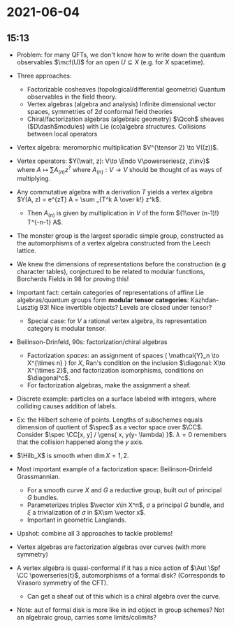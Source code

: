 # 2021-06-04

## 15:13

- Problem: for many QFTs, we don't know how to write down the quantum observables $\mcf(U)$ for an open $U \subseteq X$ (e.g. for $X$ spacetime).
- Three approaches:
  - Factorizable cosheaves (topological/differential geometric)
    Quantum observables in the field theory.
  - Vertex algebras (algebra and analysis)
    Infinite dimensional vector spaces, symmetries of $2d$ conformal field theories
  - Chiral/factorization algebras (algebraic geometry)
    $\Qcoh$ sheaves ($D\dash$modules) with Lie (co)algebra structures.
    Collisions between local operators

- Vertex algebra: meromorphic multiplication $V^{\tensor 2} \to V((z))$.
- Vertex operators: $Y(\wait, z): V\to \Endo V\powerseries{z, z\inv}$ where $A\mapsto \sum A_{(n)} z^?$ where $A_{(n)}:V\to V$ should be thought of as ways of multiplying.
- Any commutative algebra with a derivation $T$ yields a vertex algebra $Y(A, z) = e^{zT} A = \sum _{T^k A \over k!} z^k$.
  - Then $A_{(n)}$ is given by multiplication in $V$ of the form ${1\over (n-1)!} T^{-n-1} A$.
- The monster group is the largest sporadic simple group, constructed as the automorphisms of a vertex algebra constructed from the Leech lattice.
- We knew the dimensions of representations before the construction (e.g character tables), conjectured to be related to modular functions, Borcherds Fields in 98 for proving this!
- Important fact: certain categories of representations of affine Lie algebras/quantum groups form **modular tensor categories**: Kazhdan-Lusztig 93!
  Nice invertible objects? Levels are closed under tensor?
  - Special case: for $V$ a rational vertex algebra, its representation category is modular tensor.
- Beilinson-Drinfeld, 90s: factorization/chiral algebras
  - Factorization *spaces*: an assignment of spaces \( \mathcal{Y}_n \to X^{\times n} \) for $X$, Ran's condition on the inclusion $\diagonal: X\to X^{\times 2}$, and factorization isomorphisms, conditions on $\diagonal^c$.
  - For factorization algebras, make the assignment a sheaf.

- Discrete example: particles on a surface labeled with integers, where colliding causes addition of labels.
- Ex: the Hilbert scheme of points.
  Lengths of subschemes equals dimension of quotient of $\spec$ as a vector space over $\CC$.
  Consider $\spec \CC[x, y] / \gens{ x, y(y- \lambda) }$. 
  $\lambda=0$ remembers that the collision happened along the $y$ axis.
- $\Hilb_X$ is smooth when $\dim X = 1,2$.
- Most important example of a factorization space: Beilinson-Drinfeld Grassmannian.
  - For a smooth curve $X$ and $G$ a reductive group, built out of principal $G$ bundles.
  - Parameterizes triples $\vector x\in X^n$, $\sigma$ a principal $G$ bundle, and $\xi$ a trivialization of $\sigma$ in $X\sm \vector x$.
  - Important in geometric Langlands.
- Upshot: combine all 3 approaches to tackle problems!
- Vertex algebras are factorization algebras over curves (with more symmetry)
- A vertex algebra is quasi-conformal if it has a nice action of $\Aut \Spf \CC \powerseries{t}$, automorphisms of a formal disk? 
  (Corresponds to Virasoro symmetry of the CFT).
  - Can get a sheaf out of this which is a chiral algebra over the curve.

- Note: aut of formal disk is more like in ind object in group schemes?
  Not an algebraic group, carries some limits/colimits?
